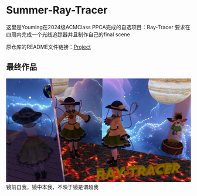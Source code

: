 # Summer-Ray-Tracer
这里是Youming在2024级ACMClass PPCA完成的自选项目：Ray-Tracer
要求在四周内完成一个光线追踪器并且制作自己的final scene

原仓库的README文件链接：[Project](https://github.com/konpaku-ming/Raytracer-2025/blob/main/project.md)

## 最终作品
![自我 本我 超我](final_scene.png)
镜前自我，镜中本我，不映于镜是谓超我